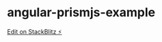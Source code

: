 # angular-prismjs-example

[Edit on StackBlitz ⚡️](https://stackblitz.com/edit/stackblitz-starters-rnpfug)
